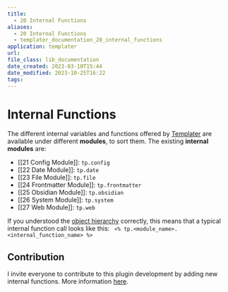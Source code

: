 ```yaml
---
title:
  - 20 Internal Functions
aliases:
  - 20 Internal Functions
  - templater_documentation_20_internal_functions
application: templater
url:
file_class: lib_documentation
date_created: 2023-03-10T15:44
date_modified: 2023-10-25T16:22
tags:
---
```

# Internal Functions

The different internal variables and functions offered by [Templater](https://github.com/SilentVoid13/Templater) are available under different **modules**, to sort them. The existing **internal modules** are:

- [[21 Config Module]]: `tp.config`
- [[22 Date Module]]: `tp.date`
- [[23 File Module]]: `tp.file`
- [[24 Frontmatter Module]]: `tp.frontmatter`
- [[25 Obsidian Module]]: `tp.obsidian`
- [[26 System Module]]: `tp.system`
- [[27 Web Module]]: `tp.web`

If you understood the [object hierarchy](../syntax.md#objects-hierarchy) correctly, this means that a typical internal function call looks like this: ` <% tp.<module_name>.<internal_function_name> %>`

## Contribution

I invite everyone to contribute to this plugin development by adding new internal functions. More information [here](./contribute.md).
